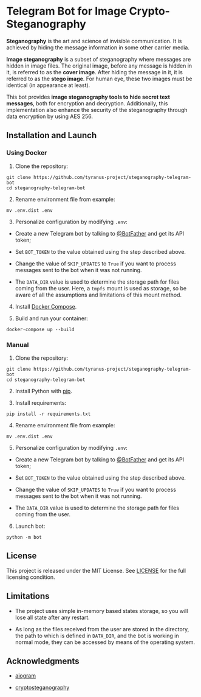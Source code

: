 # Telegram Bot for Image Crypto-Steganography

<b>Steganography</b> is the art and science of invisible communication. 
It is achieved by hiding the message information in some other carrier media.

<b>Image steganography</b> is a subset of steganography where messages are hidden in image files. 
The original image, before any message is hidden in it, is referred to as the <b>cover image</b>. 
After hiding the message in it, it is referred to as the <b>stego image</b>. 
For human eye, these two images must be identical (in appearance at least).

This bot provides <b>image steganography tools to hide secret text messages</b>, both for encryption and decryption.
Additionally, this implementation also enhance the security of the steganography through data encryption by using AES 256.

## Installation and Launch

### Using Docker

1. Clone the repository:

```
git clone https://github.com/tyranus-project/steganography-telegram-bot
cd steganography-telegram-bot
```

2. Rename environment file from example:

```
mv .env.dist .env
```

3. Personalize configuration by modifying ```.env```:

- Create a new Telegram bot by talking to [@BotFather](https://t.me/BotFather) and get its API token;

- Set `BOT_TOKEN` to the value obtained using the step described above.

- Change the value of `SKIP_UPDATES` to `True` if you want to process messages sent to the bot when it was not running.

- The `DATA_DIR` value is used to determine the storage path for files coming from the user. 
Here, a `tmpfs` mount is used as storage, so be aware of all the assumptions and limitations of this mount method.

4. Install [Docker Compose](https://docs.docker.com/compose/install/).

5. Build and run your container:

```
docker-compose up --build
```

### Manual

1. Clone the repository:

```
git clone https://github.com/tyranus-project/steganography-telegram-bot
cd steganography-telegram-bot
```

2. Install Python with [pip](https://pip.pypa.io/en/stable/installing/).

3. Install requirements:

```
pip install -r requirements.txt
```

4. Rename environment file from example:

```
mv .env.dist .env
```

5. Personalize configuration by modifying ```.env```:

- Create a new Telegram bot by talking to [@BotFather](https://t.me/BotFather) and get its API token;

- Set `BOT_TOKEN` to the value obtained using the step described above.

- Change the value of `SKIP_UPDATES` to `True` if you want to process messages sent to the bot when it was not running.

- The `DATA_DIR` value is used to determine the storage path for files coming from the user.

6. Launch bot:

```
python -m bot
```

## License

This project is released under the MIT License. 
See [LICENSE](https://github.com/neuromeow/ssh-telegram-bot/blob/master/LICENSE) for the full licensing condition.

## Limitations

- The project uses simple in-memory based states storage, so you will lose all state after any restart.

- As long as the files received from the user are stored in the directory, the path to which is defined in `DATA_DIR`, 
and the bot is working in normal mode, they can be accessed by means of the operating system. 

## Acknowledgments

- [aiogram](https://github.com/aiogram/aiogram)

- [cryptosteganography](https://github.com/computationalcore/cryptosteganography)
